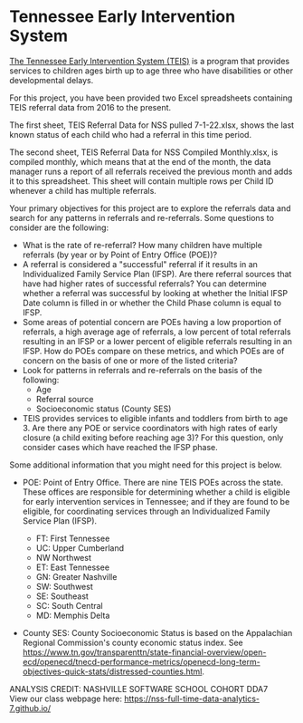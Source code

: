 # Tennessee Early Intervention System

[The Tennessee Early Intervention System (TEIS)](https://www.tn.gov/didd/for-consumers/tennessee-early-intervention-system-teis.html) is a program that provides services to children ages birth up to age three who have disabilities or other developmental delays.

For this project, you have been provided two Excel spreadsheets containing TEIS referral data from 2016 to the present.

The first sheet, TEIS Referral Data for NSS pulled 7-1-22.xlsx, shows the last known status of each child who had a referral in this time period.

The second sheet, TEIS Referral Data for NSS Compiled Monthly.xlsx, is compiled monthly, which means that at the end of the month, the data manager runs a report of all referrals received the previous month and adds it to this spreadsheet. This sheet will contain multiple rows per Child ID whenever a child has multiple referrals.

Your primary objectives for this project are to explore the referrals data and search for any patterns in referrals and re-referrals. Some questions to consider are the following:
* What is the rate of re-referral? How many children have multiple referrals (by year or by Point of Entry Office (POE))?
* A referral is considered a "successful" referral if it results in an Individualized Family Service Plan (IFSP). Are there referral sources that have had higher rates of successful referrals? You can determine whether a referral was successful by looking at whether the Initial IFSP Date column is filled in or whether the Child Phase column is equal to IFSP.
* Some areas of potential concern are POEs having a low proportion of referrals, a high average age of referrals, a low percent of total referrals resulting in an IFSP or a lower percent of eligible referrals resulting in an IFSP. How do POEs compare on these metrics, and which POEs are of concern on the basis of one or more of the listed criteria?
* Look for patterns in referrals and re-referrals on the basis of the following:
    - Age
    - Referral source
    - Socioeconomic status (County SES)
* TEIS provides services to eligible infants and toddlers from birth to age 3. Are there any POE or service coordinators with high rates of early closure (a child exiting before reaching age 3)? For this question, only consider cases which have reached the IFSP phase.

Some additional information that you might need for this project is below.

* POE: Point of Entry Office. There are nine TEIS POEs across the state. These offices are responsible for determining whether a child is eligible for early intervention services in Tennessee; and if they are found to be eligible, for coordinating services through an Individualized Family Service Plan (IFSP).
    - FT: First Tennessee
    - UC: Upper Cumberland
    - NW Northwest
    - ET: East Tennessee
    - GN: Greater Nashville
    - SW: Southwest
    - SE: Southeast
    - SC: South Central
    - MD: Memphis Delta

* County SES: County Socioeconomic Status is based on the Appalachian Regional Commission's county economic status index. See https://www.tn.gov/transparenttn/state-financial-overview/open-ecd/openecd/tnecd-performance-metrics/openecd-long-term-objectives-quick-stats/distressed-counties.html. 

ANALYSIS CREDIT: NASHVILLE SOFTWARE SCHOOL COHORT DDA7  
View our class webpage here: https://nss-full-time-data-analytics-7.github.io/